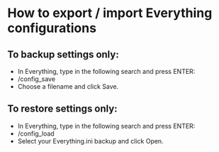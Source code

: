 # How to export / import Everything configurations

## To backup settings only:

- In Everything, type in the following search and press ENTER:
- /config_save
- Choose a filename and click Save.

## To restore settings only:

- In Everything, type in the following search and press ENTER:
- /config_load
- Select your Everything.ini backup and click Open.
